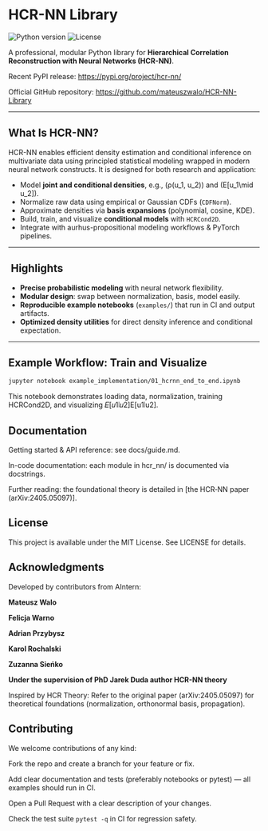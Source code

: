 # HCR-NN Library

![Python version](https://img.shields.io/badge/python-3.9%2B-blue)
![License](https://img.shields.io/badge/license-MIT-green)

A professional, modular Python library for **Hierarchical Correlation Reconstruction with Neural Networks (HCR-NN)**.

Recent PyPI release: https://pypi.org/project/hcr-nn/

Official GitHub repository: https://github.com/mateuszwalo/HCR-NN-Library

---

##  What Is HCR-NN?

HCR-NN enables efficient density estimation and conditional inference on multivariate data using principled statistical modeling wrapped in modern neural network constructs. It is designed for both research and application:

- Model **joint and conditional densities**, e.g., \(ρ(u_1, u_2)\) and \(E[u_1\mid u_2]\).  
- Normalize raw data using empirical or Gaussian CDFs (`CDFNorm`).  
- Approximate densities via **basis expansions** (polynomial, cosine, KDE).  
- Build, train, and visualize **conditional models** with `HCRCond2D`.  
- Integrate with aurhus-propositional modeling workflows & PyTorch pipelines.

---

## ​ Highlights

- **Precise probabilistic modeling** with neural network flexibility.  
- **Modular design**: swap between normalization, basis, model easily.  
- **Reproducible example notebooks** (`examples/`) that run in CI and output artifacts.  
- **Optimized density utilities** for direct density inference and conditional expectation.

---

<!-- ##  Quick Start

```bash
git clone https://github.com/mateuszwalo/HCR-NN-Library.git
cd HCR-NN-Library
python -m venv venv
source venv/bin/activate
pip install -r requirements.txt  # includes torch, numpy, pandas, pytest, etc.
``` -->

## Example Workflow: Train and Visualize

```bash
jupyter notebook example_implementation/01_hcrnn_end_to_end.ipynb
```

This notebook demonstrates loading data, normalization, training HCRCond2D, and visualizing 𝐸[𝑢1∣𝑢2]E[u1∣u2].

## Documentation

Getting started & API reference: see docs/guide.md.

In-code documentation: each module in hcr_nn/ is documented via docstrings.

Further reading: the foundational theory is detailed in [the HCR‑NN paper (arXiv:2405.05097)].

## License

This project is available under the MIT License. See LICENSE for details.

## Acknowledgments

Developed by contributors from AIntern:

****Mateusz Walo****

****Felicja Warno****

****Adrian Przybysz****

****Karol Rochalski****

****Zuzanna Sieńko****

****Under the supervision of PhD Jarek Duda author HCR-NN theory****

Inspired by HCR Theory: Refer to the original paper (arXiv:2405.05097) for theoretical foundations (normalization, orthonormal basis, propagation).


## Contributing

We welcome contributions of any kind:

Fork the repo and create a branch for your feature or fix.

Add clear documentation and tests (preferably notebooks or pytest) — all examples should run in CI.

Open a Pull Request with a clear description of your changes.

Check the test suite `pytest -q` in CI for regression safety.
